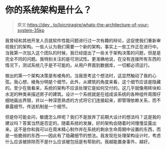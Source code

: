 # 你的系统架构是什么？

> 原文:[https://dev . to/loicniragire/whats-the-architecture-of-your-system-35kp](https://dev.to/loicniragire/whats-the-architecture-of-your-system-35kp)

我曾经和其他开发人员就软件性能问题进行过一次有趣的辩论，这促使我们重新审视我们的架构。一些人认为我们需要一个新的架构，事实上一些工作正在进行中。当我第一次加入这个团队的时候，我已经提出了一些关于架构决策的问题，但是是完全不同的问题。我特别关注的是可测试性。更准确地说，在没有连接所有东西的情况下，测试系统几乎是不可能的。从用户界面到数据库，一切都必须运行。

做出的第一个架构决策是有棱角的。当我思考这个想法时，这显然触动了我的心弦。我心想，棱角分明是个细节。此外，从建筑的角度来看，这个细节应该是隐藏的。至少在我看来，系统的架构不应该处理它是如何交付的。这几乎就像用砖块和水泥的种类来描述房子的建筑。设计一个系统就是在组成该系统的各种组件周围仔细地画出界限，并以一种深思熟虑的方式将它们连接起来，即管理依赖关系，而不暴露细节。传送机制是一个细节。

但是你可能会问，敏捷怎么样呢？我们不是放弃了前期大设计的想法吗？这是我的建议吗？答案当然是否定的。随着系统的发展，好的架构会随着时间慢慢显露出来。这不是你和我可以在周末精心制作并在系统的剩余生命周期中设置的东西，而是一些脆弱的东西——因此有了隐藏细节的想法。我发现在处理架构设计时，考虑什么应该被排除而不是什么应该被包括是有帮助的。我越能置身事外，越好。